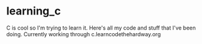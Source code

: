 # learning_c

C is cool so I'm trying to learn it. Here's all my code and stuff that I've been doing. Currently working through c.learncodethehardway.org


